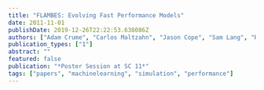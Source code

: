 ```yaml
---
title: "FLAMBES: Evolving Fast Performance Models"
date: 2011-11-01
publishDate: 2019-12-26T22:22:53.638086Z
authors: ["Adam Crume", "Carlos Maltzahn", "Jason Cope", "Sam Lang", "Rob Ross", "Phil Carns", "Chris Carothers", "Ning Liu", "Curtis L. Janssen", "John Bent", "Stephen Eidenbenz", "Meghan Wingate"]
publication_types: ["1"]
abstract: ""
featured: false
publication: "*Poster Session at SC 11*"
tags: ["papers", "machinelearning", "simulation", "performance"]
---
```


